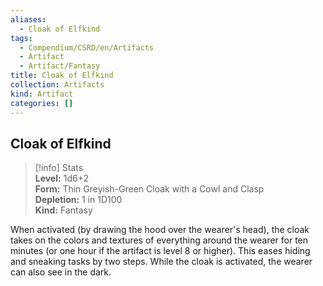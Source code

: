 ```yaml
---
aliases:
  - Cloak of Elfkind
tags:
  - Compendium/CSRD/en/Artifacts
  - Artifact
  - Artifact/Fantasy
title: Cloak of Elfkind
collection: Artifacts
kind: Artifact
categories: []
---
```

## Cloak of Elfkind  
>[!info] Stats  
> **Level:** 1d6+2  
> **Form:** Thin Greyish-Green Cloak with a Cowl and Clasp  
> **Depletion:** 1 in 1D100  
> **Kind:** Fantasy
  
When activated (by drawing the hood over the wearer's head), the cloak takes on the colors and textures of everything around the wearer for ten minutes (or one hour if the artifact is level 8 or higher). This eases hiding and sneaking tasks by two steps. While the cloak is activated, the wearer can also see in the dark.